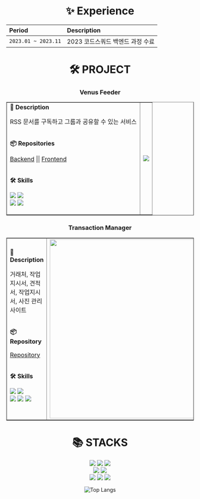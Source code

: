 <div align=center>

# ✨ Experience

| Period              | Description                      |
| :------------------ | :------------------------------- |
| `2023.01 ~ 2023.11` | 2023 코드스쿼드 백엔드 과정 수료 |

# 🛠 PROJECT

### Venus Feeder

<table border="1">
  <tr>
    <td>
      <b>📝 Description</b><br>
      <p>RSS 문서를 구독하고 그룹과 공유할 수 있는 서비스</p>
      <br>
      <b>📦 Repositories</b>
      <p><a href="https://github.com/FlytrapHub/RSS-Reader">Backend</a> || <a href="https://github.com/FlytrapHub/RSS-Reader-FE">Frontend</a></p>
      <br>
      <b>🛠️ Skills</b>
      <p>
        <img src="https://img.shields.io/badge/-Java-333333?style=flat&logo=CoffeeScript">
        <img src="https://img.shields.io/badge/-Spring%20Boot-333333?style=flat&logo=springboot">
        <br>
        <img src="https://img.shields.io/badge/-React-333333?style=flat&logo=react">
        <img src="https://img.shields.io/badge/-TypeScript-333333?style=flat&logo=typescript">
      </p>
    </td>
    <td>
      <img src="https://github.com/user-attachments/assets/3ea625fe-2700-4ee8-9a08-1f49cd07a31d">
    </td>
  </tr>
</table>

### Transaction Manager

<table border="1">
  <tr>
    <td>
      <b>📝 Description</b><br>
      <p>거래처, 작업지시서, 견적서, 작업지시서, 사진 관리 사이트</p>
      <br>
      <b>📦 Repository</b>
      <p><a href="https://github.com/crtEvent/TransactionManagementSystem">Repository</a></p>
      <br>
      <b>🛠️ Skills</b>
      <p>
        <img src="https://img.shields.io/badge/-Java-333333?style=flat&logo=CoffeeScript">
        <img src="https://img.shields.io/badge/-Spring-333333?style=flat&logo=spring">
        <br>
        <img src="https://img.shields.io/badge/-Javascript-333333?style=flat&logo=javascript">
        <img src="https://img.shields.io/badge/-jQuery-333333?style=flat&logo=jquery">
        <img src="https://img.shields.io/badge/-Bootstrap-333333?style=flat&logo=bootstrap">
      </p>
    </td>
    <td>
      <img src="https://github.com/user-attachments/assets/21029c31-f2b0-44dc-90db-42486317b0c8" style="width: 480px; height: auto;">
    </td>
  </tr>
</table>

<h1>📚 STACKS</h1>

<div align=center> 
  <img src="https://img.shields.io/badge/spring-6DB33F?style=for-the-badge&logo=spring&logoColor=white">
  <img src="https://img.shields.io/badge/java-007396?style=for-the-badge&logo=java&logoColor=white">
  <img src="https://img.shields.io/badge/Spring%20Boot-6DB33F?style=for-the-badge&logo=spring-boot&logoColor=white">
  <br>
  <img src="https://img.shields.io/badge/MySQL-4479A1?style=for-the-badge&logo=mysql&logoColor=white">
  <img src="https://img.shields.io/badge/AWS-232F3E?style=for-the-badge&logo=amazon-aws&logoColor=white">
  <br>
  <img src="https://img.shields.io/badge/TypeScript-3178C6?style=for-the-badge&logo=TypeScript&logoColor=FFF">
  <img src="https://img.shields.io/badge/React-61DAFB?style=for-the-badge&logo=react&logoColor=black">
  <img src="https://img.shields.io/badge/jquery-0769AD?style=for-the-badge&logo=jquery&logoColor=white">
  <br>
  
  ![Top Langs](https://github-readme-stats.vercel.app/api/top-langs/?username=crtevent&layout=compact&theme=radical)
</div>

<!--
**crtEvent/crtEvent** is a ✨ _special_ ✨ repository because its `README.md` (this file) appears on your GitHub profile.

Here are some ideas to get you started:

- 🔭 I’m currently working on ...
- 🌱 I’m currently learning ...
- 👯 I’m looking to collaborate on ...
- 🤔 I’m looking for help with ...
- 💬 Ask me about ...
- 📫 How to reach me: ...
- 😄 Pronouns: ...
- ⚡ Fun fact: ...
-->

